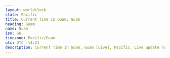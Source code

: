 ```yaml
---
layout: worldclock
state: Pacific
title: Current Time in Guam, Guam
heading: Guam
name: Guam
iso: GU
timezone: Pacific/Guam
utc: UTC -14:21
description: Current Time in Guam, Guam [Live], Pacific. Live update now time in Guam, timezone Pacific/Guam, UTC -14:21, Country ISO code & Current Local Time.
---
```


